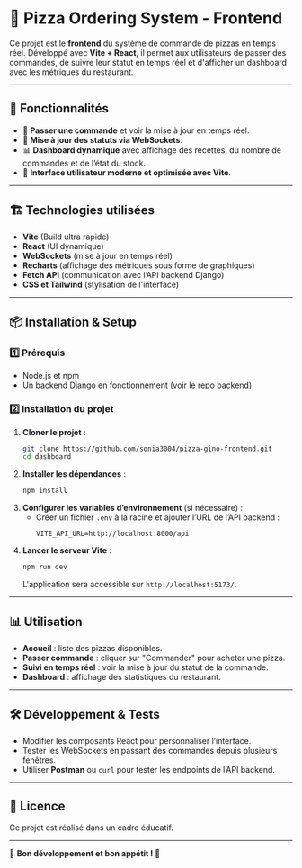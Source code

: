 # 🍕 Pizza Ordering System - Frontend

Ce projet est le **frontend** du système de commande de pizzas en temps réel. Développé avec **Vite + React**, il permet aux utilisateurs de passer des commandes, de suivre leur statut en temps réel et d'afficher un dashboard avec les métriques du restaurant.

---

## 🚀 Fonctionnalités

- 🛒 **Passer une commande** et voir la mise à jour en temps réel.
- 📡 **Mise à jour des statuts via WebSockets**.
- 📊 **Dashboard dynamique** avec affichage des recettes, du nombre de commandes et de l’état du stock.
- 🎨 **Interface utilisateur moderne et optimisée avec Vite**.

---

## 🏗️ Technologies utilisées

- **Vite** (Build ultra rapide)
- **React** (UI dynamique)
- **WebSockets** (mise à jour en temps réel)
- **Recharts** (affichage des métriques sous forme de graphiques)
- **Fetch API** (communication avec l’API backend Django)
- **CSS et Tailwind** (stylisation de l'interface)

---

## 📦 Installation & Setup

### 1️⃣ Prérequis
- Node.js et npm
- Un backend Django en fonctionnement ([voir le repo backend](https://github.com/sonia3004/pizza-gino-backend))

### 2️⃣ Installation du projet

1. **Cloner le projet** :
   ```bash
   git clone https://github.com/sonia3004/pizza-gino-frontend.git
   cd dashboard
   ```
2. **Installer les dépendances** :
   ```bash
   npm install
   ```
3. **Configurer les variables d’environnement** (si nécessaire) :
   - Créer un fichier `.env` à la racine et ajouter l’URL de l’API backend :
     ```plaintext
     VITE_API_URL=http://localhost:8000/api
     ```
4. **Lancer le serveur Vite** :
   ```bash
   npm run dev
   ```
   L'application sera accessible sur `http://localhost:5173/`.

---

## 📊 Utilisation

- **Accueil** : liste des pizzas disponibles.
- **Passer commande** : cliquer sur "Commander" pour acheter une pizza.
- **Suivi en temps réel** : voir la mise à jour du statut de la commande.
- **Dashboard** : affichage des statistiques du restaurant.

---

## 🛠️ Développement & Tests

- Modifier les composants React pour personnaliser l’interface.
- Tester les WebSockets en passant des commandes depuis plusieurs fenêtres.
- Utiliser **Postman** ou `curl` pour tester les endpoints de l’API backend.

---

## 📄 Licence

Ce projet est réalisé dans un cadre éducatif.

---

🚀 **Bon développement et bon appétit ! 🍕**

